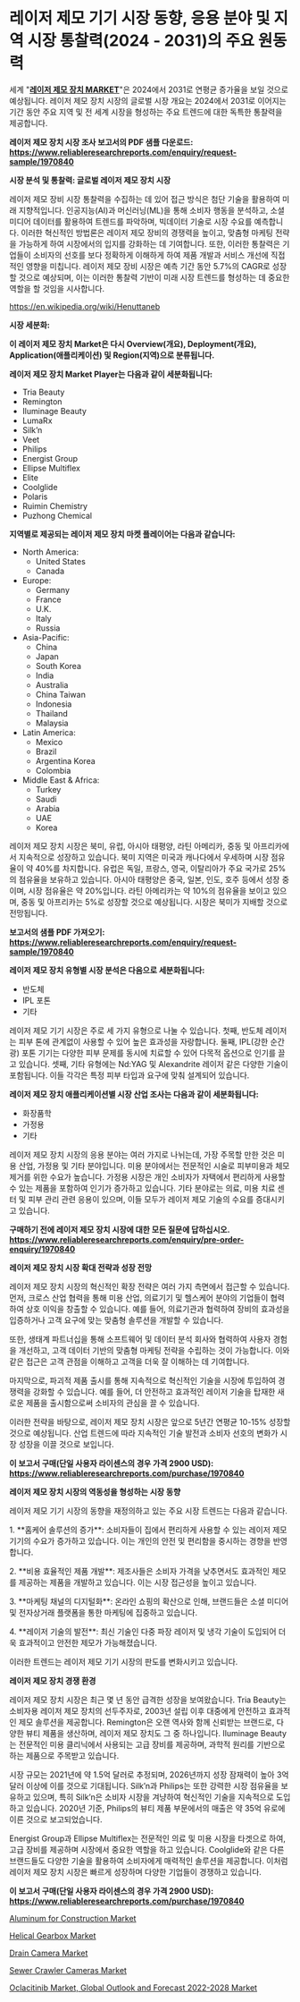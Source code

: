 <p><h1>레이저 제모 기기 시장 동향, 응용 분야 및 지역 시장 통찰력(2024 - 2031)의 주요 원동력</h1></p><p>세계 "<strong><a href="https://www.reliableresearchreports.com/laser-hair-removal-device-r1970840">레이저 제모 장치 MARKET</a></strong>"은 2024에서 2031로 연평균 증가율을 보일 것으로 예상됩니다. 레이저 제모 장치 시장의 글로벌 시장 개요는 2024에서 2031로 이어지는 기간 동안 주요 지역 및 전 세계 시장을 형성하는 주요 트렌드에 대한 독특한 통찰력을 제공합니다.</p>
<p><strong>레이저 제모 장치 시장 조사 보고서의 PDF 샘플 다운로드: <a href="https://www.reliableresearchreports.com/enquiry/request-sample/1970840">https://www.reliableresearchreports.com/enquiry/request-sample/1970840</a></strong></p>
<p><strong>시장 분석 및 통찰력: 글로벌 레이저 제모 장치 시장</strong></p>
<p><p>레이저 제모 장비 시장 통찰력을 수집하는 데 있어 접근 방식은 첨단 기술을 활용하여 미래 지향적입니다. 인공지능(AI)과 머신러닝(ML)을 통해 소비자 행동을 분석하고, 소셜 미디어 데이터를 활용하여 트렌드를 파악하며, 빅데이터 기술로 시장 수요를 예측합니다. 이러한 혁신적인 방법론은 레이저 제모 장비의 경쟁력을 높이고, 맞춤형 마케팅 전략을 가능하게 하여 시장에서의 입지를 강화하는 데 기여합니다. 또한, 이러한 통찰력은 기업들이 소비자의 선호를 보다 정확하게 이해하게 하여 제품 개발과 서비스 개선에 직접적인 영향을 미칩니다. 레이저 제모 장비 시장은 예측 기간 동안 5.7%의 CAGR로 성장할 것으로 예상되며, 이는 이러한 통찰력 기반이 미래 시장 트렌드를 형성하는 데 중요한 역할을 할 것임을 시사합니다.</p></p>
<p><a href="%7CAUTHORITHY_DOMAIN_URL%7C">https://en.wikipedia.org/wiki/Henuttaneb</a></p>
<p><strong>시장 세분화:</strong></p>
<p><strong>이 레이저 제모 장치 Market은 다시 Overview(개요), Deployment(개요), Application(애플리케이션) 및 Region(지역)으로 분류됩니다.</strong></p>
<p><strong>레이저 제모 장치 Market Player는 다음과 같이 세분화됩니다:</strong></p>
<p><ul><li>Tria Beauty</li><li>Remington</li><li>Iluminage Beauty</li><li>LumaRx</li><li>Silk’n</li><li>Veet</li><li>Philips</li><li>Energist Group</li><li>Ellipse Multiflex</li><li>Elite</li><li>Coolglide</li><li>Polaris</li><li>Ruimin Chemistry</li><li>Puzhong Chemical</li></ul></p>
<p><strong>지역별로 제공되는 레이저 제모 장치 마켓 플레이어는 다음과 같습니다:</strong></p>
<p><ul>
    <li>
        North America:
        <ul>
            <li>United States</li>
            <li>Canada</li>
        </ul>
    </li>
    <li>
        Europe:
        <ul>
            <li>Germany</li>
            <li>France</li>
            <li>U.K.</li>
            <li>Italy</li>
            <li>Russia</li>
        </ul>
    </li>
    <li>
        Asia-Pacific:
        <ul>
            <li>China</li>
            <li>Japan</li>
            <li>South Korea</li>
            <li>India</li>
            <li>Australia</li>
            <li>China Taiwan</li>
            <li>Indonesia</li>
            <li>Thailand</li>
            <li>Malaysia</li>
        </ul>
    </li>
    <li>
        Latin America:
        <ul>
            <li>Mexico</li>
            <li>Brazil</li>
            <li>Argentina Korea</li>
            <li>Colombia</li>
        </ul>
    </li>
    <li>
        Middle East & Africa:
        <ul>
            <li>Turkey</li>
            <li>Saudi</li>
            <li>Arabia</li>
            <li>UAE</li>
            <li>Korea</li>
        </ul>
    </li>
    </ul></p>
<p><p>레이저 제모 장치 시장은 북미, 유럽, 아시아 태평양, 라틴 아메리카, 중동 및 아프리카에서 지속적으로 성장하고 있습니다. 북미 지역은 미국과 캐나다에서 우세하며 시장 점유율이 약 40%를 차지합니다. 유럽은 독일, 프랑스, 영국, 이탈리아가 주요 국가로 25%의 점유율을 보유하고 있습니다. 아시아 태평양은 중국, 일본, 인도, 호주 등에서 성장 중이며, 시장 점유율은 약 20%입니다. 라틴 아메리카는 약 10%의 점유율을 보이고 있으며, 중동 및 아프리카는 5%로 성장할 것으로 예상됩니다. 시장은 북미가 지배할 것으로 전망됩니다.</p></p>
<p><strong>보고서의 샘플 PDF 가져오기: <a href="https://www.reliableresearchreports.com/enquiry/request-sample/1970840">https://www.reliableresearchreports.com/enquiry/request-sample/1970840</a></strong></p>
<p><strong>레이저 제모 장치 유형별 시장 분석은 다음으로 세분화됩니다:</strong></p>
<p><ul><li>반도체</li><li>IPL 포톤</li><li>기타</li></ul></p>
<p><p>레이저 제모 기기 시장은 주로 세 가지 유형으로 나눌 수 있습니다. 첫째, 반도체 레이저는 피부 톤에 관계없이 사용할 수 있어 높은 효과성을 자랑합니다. 둘째, IPL(강한 순간 광) 포톤 기기는 다양한 피부 문제를 동시에 치료할 수 있어 다목적 옵션으로 인기를 끌고 있습니다. 셋째, 기타 유형에는 Nd:YAG 및 Alexandrite 레이저 같은 다양한 기술이 포함됩니다. 이들 각각은 특정 피부 타입과 요구에 맞춰 설계되어 있습니다.</p></p>
<p><strong>레이저 제모 장치 애플리케이션별 시장 산업 조사는 다음과 같이 세분화됩니다:</strong></p>
<p><ul><li>화장품학</li><li>가정용</li><li>기타</li></ul></p>
<p><p>레이저 제모 장치 시장의 응용 분야는 여러 가지로 나뉘는데, 가장 주목할 만한 것은 미용 산업, 가정용 및 기타 분야입니다. 미용 분야에서는 전문적인 시술로 피부미용과 체모 제거를 위한 수요가 높습니다. 가정용 시장은 개인 소비자가 자택에서 편리하게 사용할 수 있는 제품을 포함하여 인기가 증가하고 있습니다. 기타 분야로는 의료, 미용 치료 센터 및 피부 관리 관련 응용이 있으며, 이들 모두가 레이저 제모 기술의 수요를 증대시키고 있습니다.</p></p>
<p><strong>구매하기 전에 레이저 제모 장치 시장에 대한 모든 질문에 답하십시오. <a href="https://www.reliableresearchreports.com/enquiry/pre-order-enquiry/1970840">https://www.reliableresearchreports.com/enquiry/pre-order-enquiry/1970840</a></strong></p>
<p><strong>레이저 제모 장치 시장 확대 전략과 성장 전망</strong></p>
<p><p>레이저 제모 장치 시장의 혁신적인 확장 전략은 여러 가지 측면에서 접근할 수 있습니다. 먼저, 크로스 산업 협력을 통해 미용 산업, 의료기기 및 헬스케어 분야의 기업들이 협력하여 상호 이익을 창출할 수 있습니다. 예를 들어, 의료기관과 협력하여 장비의 효과성을 입증하거나 고객 요구에 맞는 맞춤형 솔루션을 개발할 수 있습니다.</p><p>또한, 생태계 파트너십을 통해 소프트웨어 및 데이터 분석 회사와 협력하여 사용자 경험을 개선하고, 고객 데이터 기반의 맞춤형 마케팅 전략을 수립하는 것이 가능합니다. 이와 같은 접근은 고객 관점을 이해하고 고객을 더욱 잘 이해하는 데 기여합니다.</p><p>마지막으로, 파괴적 제품 출시를 통해 지속적으로 혁신적인 기술을 시장에 투입하여 경쟁력을 강화할 수 있습니다. 예를 들어, 더 안전하고 효과적인 레이저 기술을 탑재한 새로운 제품을 출시함으로써 소비자의 관심을 끌 수 있습니다.</p><p>이러한 전략을 바탕으로, 레이저 제모 장치 시장은 앞으로 5년간 연평균 10-15% 성장할 것으로 예상됩니다. 산업 트렌드에 따라 지속적인 기술 발전과 소비자 선호의 변화가 시장 성장을 이끌 것으로 보입니다.</p></p>
<p><strong>이 보고서 구매(단일 사용자 라이센스의 경우 가격 2900 USD): <a href="https://www.reliableresearchreports.com/purchase/1970840">https://www.reliableresearchreports.com/purchase/1970840</a></strong></p>
<p><strong>레이저 제모 장치 시장의 역동성을 형성하는 시장 동향</strong></p>
<p><p>레이저 제모 기기 시장의 동향을 재정의하고 있는 주요 시장 트렌드는 다음과 같습니다.</p><p>1. **홈케어 솔루션의 증가**: 소비자들이 집에서 편리하게 사용할 수 있는 레이저 제모 기기의 수요가 증가하고 있습니다. 이는 개인의 안전 및 편리함을 중시하는 경향을 반영합니다.</p><p>2. **비용 효율적인 제품 개발**: 제조사들은 소비자 가격을 낮추면서도 효과적인 제모를 제공하는 제품을 개발하고 있습니다. 이는 시장 접근성을 높이고 있습니다.</p><p>3. **마케팅 채널의 디지털화**: 온라인 쇼핑의 확산으로 인해, 브랜드들은 소셜 미디어 및 전자상거래 플랫폼을 통한 마케팅에 집중하고 있습니다. </p><p>4. **레이저 기술의 발전**: 최신 기술인 다중 파장 레이저 및 냉각 기술이 도입되어 더욱 효과적이고 안전한 제모가 가능해졌습니다. </p><p>이러한 트렌드는 레이저 제모 기기 시장의 판도를 변화시키고 있습니다.</p></p>
<p><strong>레이저 제모 장치 경쟁 환경</strong></p>
<p><p>레이저 제모 장치 시장은 최근 몇 년 동안 급격한 성장을 보여왔습니다. Tria Beauty는 소비자용 레이저 제모 장치의 선두주자로, 2003년 설립 이후 대중에게 안전하고 효과적인 제모 솔루션을 제공합니다. Remington은 오랜 역사와 함께 신뢰받는 브랜드로, 다양한 뷰티 제품을 생산하며, 레이저 제모 장치도 그 중 하나입니다. Iluminage Beauty는 전문적인 미용 클리닉에서 사용되는 고급 장비를 제공하며, 과학적 원리를 기반으로 하는 제품으로 주목받고 있습니다.</p><p>시장 규모는 2021년에 약 1.5억 달러로 추정되며, 2026년까지 성장 잠재력이 높아 3억 달러 이상에 이를 것으로 기대됩니다. Silk’n과 Philips는 또한 강력한 시장 점유율을 보유하고 있으며, 특히 Silk’n은 소비자 시장을 겨냥하여 혁신적인 기술을 지속적으로 도입하고 있습니다. 2020년 기준, Philips의 뷰티 제품 부문에서의 매출은 약 35억 유로에 이른 것으로 보고되었습니다.</p><p>Energist Group과 Ellipse Multiflex는 전문적인 의료 및 미용 시장을 타겟으로 하여, 고급 장비를 제공하며 시장에서 중요한 역할을 하고 있습니다. Coolglide와 같은 다른 브랜드들도 다양한 기술을 활용하여 소비자에게 매력적인 솔루션을 제공합니다. 이처럼 레이저 제모 장치 시장은 빠르게 성장하며 다양한 기업들이 경쟁하고 있습니다.</p></p>
<p><strong>이 보고서 구매(단일 사용자 라이센스의 경우 가격 2900 USD): <a href="https://www.reliableresearchreports.com/purchase/1970840">https://www.reliableresearchreports.com/purchase/1970840</a></strong></p>
<p><p><a href="https://www.linkedin.com/pulse/unlocking-growth-potential-market-strategic-analysis-aluminum-vzl6f?trackingId=6gddKTTRRPedxNlV0%2B1V1w%3D%3D">Aluminum for Construction Market</a></p><p><a href="https://www.linkedin.com/pulse/what-innovations-market-trends-shaping-helical-gearbox-6wirf?trackingId=MJopVUhFQ76PjYxR2md%2BOg%3D%3D">Helical Gearbox Market</a></p><p><a href="https://medium.com/@jasmine.wilson5656/the-drain-camera-market-prioritizes-cost-control-and-efficiency-enhancement-8ea92ba36af5">Drain Camera Market</a></p><p><a href="https://medium.com/@jasmine.wilson5656/the-sewer-crawler-cameras-market-is-experiencing-higher-than-anticipated-demand-compared-to-6b0d2b652e2d">Sewer Crawler Cameras Market</a></p><p><a href="https://github.com/DixieGrimes/Market-Research-Report-List-1/blob/main/oclacitinib-market-global-outlook-and-forecast-2022-2028-market.md">Oclacitinib Market, Global Outlook and Forecast 2022-2028 Market</a></p></p>